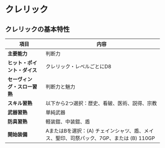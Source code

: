 # クレリック

## クレリックの基本特性

| 項目 | 内容 |
|------|------|
| **主要能力** | 判断力 |
| **ヒット・ポイント・ダイス** | クレリック・レベルごとにD8 |
| **セーヴィング・スロー習熟** | 判断力と魅力 |
| **スキル習熟** | 以下から2つ選択：歴史、看破、医術、説得、宗教 |
| **武器習熟** | 単純武器 |
| **防具習熟** | 軽装鎧、中装鎧、盾 |
| **開始装備** | AまたはBを選択：(A) チェインシャツ、盾、メイス、聖印、司祭パック、7GP、または (B) 110GP |
